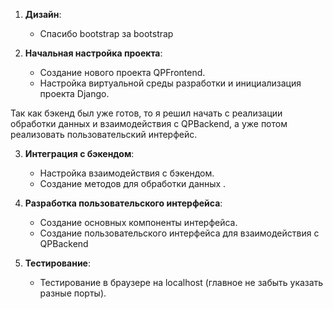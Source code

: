 1. **Дизайн**:
   - Спасибо bootstrap за bootstrap

2. **Начальная настройка проекта**:
   - Создание нового проекта QPFrontend.
   - Настройка виртуальной среды разработки и инициализация проекта Django.
 
Так как бэкенд был уже готов, то я решил начать с реализации обработки данных и взаимодействия с QPBackend,
а уже потом реализовать пользовательский интерфейс.

3. **Интеграция с бэкендом**:
   - Настройка взаимодействия с бэкендом.
   - Создание методов для обработки данных .

4. **Разработка пользовательского интерфейса**:
   - Создание основных компоненты интерфейса.
   - Создание пользовательского интерфейса для взаимодействия с QPBackend

5. **Тестирование**:
   - Тестирование в браузере на localhost (главное не забыть указать разные порты).

